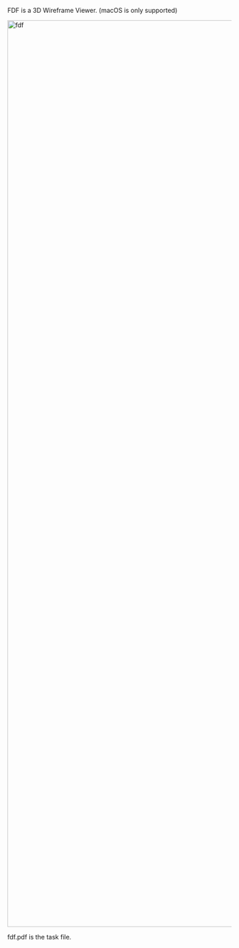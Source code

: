 FDF is a 3D Wireframe Viewer. (macOS is only supported)


<img width="2032" alt="fdf" src="https://user-images.githubusercontent.com/93209839/198567945-99fc58b5-84b1-4df0-9646-a5aa8add26d8.png">





fdf.pdf is the task file.
